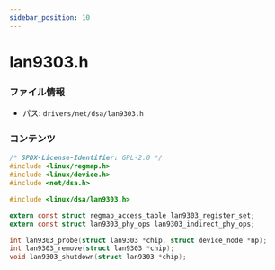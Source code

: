 ```yaml
---
sidebar_position: 10
---
```

# lan9303.h

### ファイル情報

- パス: `drivers/net/dsa/lan9303.h`

### コンテンツ

```h
/* SPDX-License-Identifier: GPL-2.0 */
#include <linux/regmap.h>
#include <linux/device.h>
#include <net/dsa.h>

#include <linux/dsa/lan9303.h>

extern const struct regmap_access_table lan9303_register_set;
extern const struct lan9303_phy_ops lan9303_indirect_phy_ops;

int lan9303_probe(struct lan9303 *chip, struct device_node *np);
int lan9303_remove(struct lan9303 *chip);
void lan9303_shutdown(struct lan9303 *chip);

```
